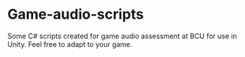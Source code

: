 # Game-audio-scripts
Some C# scripts created for game audio assessment at BCU for use in Unity.
Feel free to adapt to your game.
